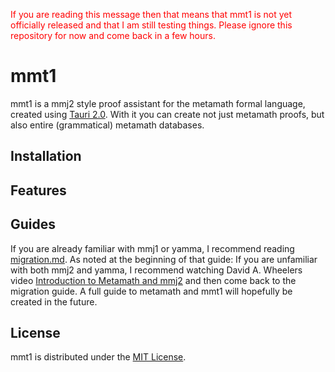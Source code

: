 <span style="color:red">If you are reading this message then that means that mmt1 is not yet officially released and that I am still testing things. Please ignore this repository for now and come back in a few hours.</span>

# mmt1

mmt1 is a mmj2 style proof assistant for the metamath formal language, created using [Tauri 2.0](https://v2.tauri.app). With it you can create not just metamath proofs, but also entire (grammatical) metamath databases.

## Installation

## Features

## Guides

If you are already familiar with mmj1 or yamma, I recommend reading [migration.md](guides/migration.md). As noted at the beginning of that guide: If you are unfamiliar with both mmj2 and yamma, I recommend watching David A. Wheelers video [Introduction to Metamath and mmj2](https://www.youtube.com/watch?v=Rst2hZpWUbU) and then come back to the migration guide. A full guide to metamath and mmt1 will hopefully be created in the future.

## License

mmt1 is distributed under the [MIT License](LICENSE.txt).
